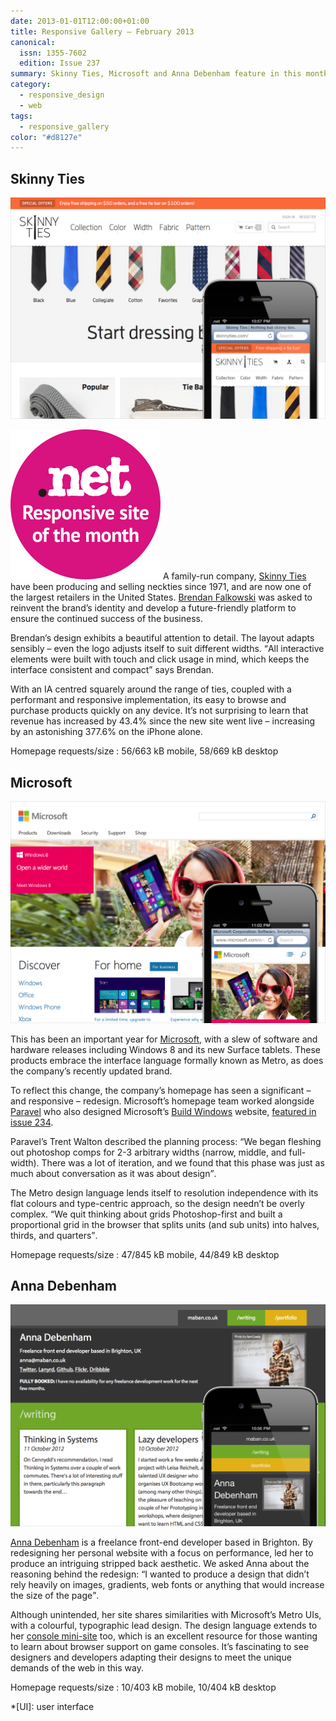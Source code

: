 ```yaml
---
date: 2013-01-01T12:00:00+01:00
title: Responsive Gallery – February 2013
canonical:
  issn: 1355-7602
  edition: Issue 237
summary: Skinny Ties, Microsoft and Anna Debenham feature in this month’s responsive recommendations.
category:
  - responsive_design
  - web
tags:
  - responsive_gallery
color: "#d8127e"
---
```


## Skinny Ties

![Skinny Ties homepage on a mobile phone with a screenshot of the desktop layout behind.](/media/2013/001/a1/skinny_ties.png)

![Responsive site of the month](/media/2012/143/a2/site_of_the_month.svg) A family-run company, [Skinny Ties][1] have been producing and selling neckties since 1971, and are now one of the largest retailers in the United States. [Brendan Falkowski][2] was asked to reinvent the brand’s identity and develop a future-friendly platform to ensure the continued success of the business.

Brendan’s design exhibits a beautiful attention to detail. The layout adapts sensibly – even the logo adjusts itself to suit different widths. <q>All interactive elements were built with touch and click usage in mind, which keeps the interface consistent and compact</q> says Brendan.

With an IA centred squarely around the range of ties, coupled with a performant and responsive implementation, its easy to browse and purchase products quickly on any device. It’s not surprising to learn that revenue has increased by 43.4% since the new site went live – increasing by an astonishing 377.6% on the iPhone alone.

Homepage requests/size
: 56/663 kB mobile, 58/669 kB desktop

## Microsoft

![Microsoft homepage on a mobile phone with a screenshot of the desktop layout behind.](/media/2013/001/a1/microsoft.png)

This has been an important year for [Microsoft][3], with a slew of software and hardware releases including Windows 8 and its new Surface tablets. These products embrace the interface language formally known as Metro, as does the company’s recently updated brand.

To reflect this change, the company’s homepage has seen a significant – and responsive – redesign. Microsoft’s homepage team worked alongside [Paravel][4] who also designed Microsoft’s [Build Windows][5] website, [featured in issue 234][6].

Paravel’s Trent Walton described the planning process: <q>We began fleshing out photoshop comps for 2-3 arbitrary widths (narrow, middle, and full-width). There was a lot of iteration, and we found that this phase was just as much about conversation as it was about design</q>.

The Metro design language lends itself to resolution independence with its flat colours and type-centric approach, so the design needn’t be overly complex. <q>We quit thinking about grids Photoshop-first and built a proportional grid in the browser that splits units (and sub units) into halves, thirds, and quarters</q>.

Homepage requests/size
: 47/845 kB mobile, 44/849 kB desktop

## Anna Debenham

![Anna Debenham’s homepage on a mobile phone with a screenshot of the desktop layout behind.](/media/2013/001/a1/anna_debenham.png)

[Anna Debenham][7] is a freelance front-end developer based in Brighton. By redesigning her personal website with a focus on performance, led her to produce an intriguing stripped back aesthetic. We asked Anna about the reasoning behind the redesign: <q>I wanted to produce a design that didn’t rely heavily on images, gradients, web fonts or anything that would increase the size of the page</q>.

Although unintended, her site shares similarities with Microsoft’s Metro UIs, with a colourful, typographic lead design. The design language extends to her [console mini-site][8] too, which is an excellent resource for those wanting to learn about browser support on game consoles. It’s fascinating to see designers and developers adapting their designs to meet the unique demands of the web in this way.

Homepage requests/size
: 10/403 kB mobile, 10/404 kB desktop

[1]: https://skinnyties.com
[2]: https://gravitydept.com
[3]: https://microsoft.com
[4]: https://paravelinc.com
[5]: https://buildwindows.com
[6]: /2012/283/a2/responsive_gallery/#build
[7]: https://www.maban.co.uk
[8]: https://console.maban.co.uk

*[UI]: user interface
